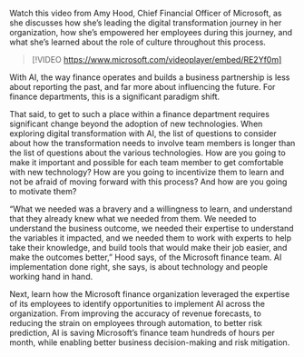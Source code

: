 Watch this video from Amy Hood, Chief Financial Officer of Microsoft, as she discusses how she’s leading the digital transformation journey in her organization, how she’s empowered her employees during this journey, and what she’s learned about the role of culture throughout this process.

> [!VIDEO https://www.microsoft.com/videoplayer/embed/RE2Yf0m]

With AI, the way finance operates and builds a business partnership is less about reporting the past, and far more about influencing the future. For finance departments, this is a significant paradigm shift.

That said, to get to such a place within a finance department requires significant change beyond the adoption of new technologies. When exploring digital transformation with AI, the list of questions to consider about how the transformation needs to involve team members is longer than the list of questions about the various technologies. How are you going to make it important and possible for each team member to get comfortable with new technology? How are you going to incentivize them to learn and not be afraid of moving forward with this process? And how are you going to motivate them?

“What we needed was a bravery and a willingness to learn, and understand that they already knew what we needed from them. We needed to understand the business outcome, we needed their expertise to understand the variables it impacted, and we needed them to work with experts to help take their knowledge, and build tools that would make their job easier, and make the outcomes better,” Hood says, of the Microsoft finance team. AI implementation done right, she says, is about technology and people working hand in hand.

Next, learn how the Microsoft finance organization leveraged the expertise of its employees to identify opportunities to implement AI across the organization. From improving the accuracy of revenue forecasts, to reducing the strain on employees through automation, to better risk prediction, AI is saving Microsoft’s finance team hundreds of hours per month, while enabling better business decision-making and risk mitigation.